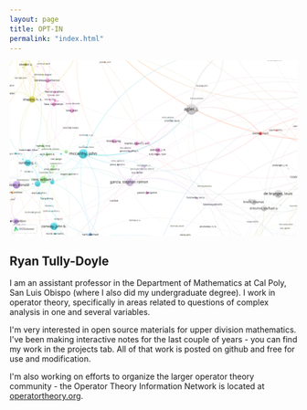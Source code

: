 ```yaml
---
layout: page
title: OPT-IN
permalink: "index.html"
---
```



![Ryan Map](assets/images/ryan_net.png)

## Ryan Tully-Doyle

I am an assistant professor in the Department of Mathematics at Cal Poly, San Luis Obispo (where I also did my undergraduate degree). I work in operator theory, specifically in areas related to questions of complex analysis in one and several variables. 

I'm very interested in open source materials for upper division mathematics. I've been making interactive notes for the last couple of years - you can find my work in the projects tab. All of that work is posted on github and free for use and modification.

I'm also working on efforts to organize the larger operator theory community - the Operator Theory Information Network is located at [operatortheory.org][1].

[1]:<https://operatortheory.org>

